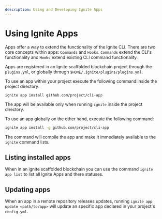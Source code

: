 ```yaml
---
description: Using and Developing Ignite Apps
---
```


# Using Ignite Apps

Apps offer a way to extend the functionality of the Ignite CLI. There are two
core concepts within apps: `Commands` and `Hooks`. `Commands` extend the CLI's
functionality and `Hooks` extend existing CLI command functionality.

Apps are registered in an Ignite scaffolded blockchain project through the
`plugins.yml`, or globally through `$HOME/.ignite/plugins/plugins.yml`.

To use an app within your project execute the following command inside the
project directory:

```sh
ignite app install github.com/project/cli-app
```

The app will be available only when running `ignite` inside the project
directory.

To use an app globally on the other hand, execute the following command:

```sh
ignite app install -g github.com/project/cli-app
```

The command will compile the app and make it immediately available to the
`ignite` command lists.

## Listing installed apps

When in an ignite scaffolded blockchain you can use the command `ignite app
list` to list all Ignite Apps and there statuses.

## Updating apps

When an app in a remote repository releases updates, running `ignite app
update <path/to/app>` will update an specific app declared in your
project's `config.yml`.
